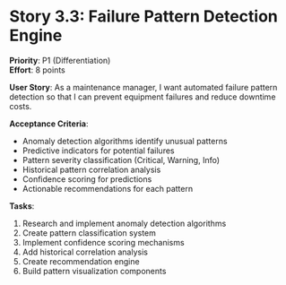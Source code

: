 # Story 3.3: Failure Pattern Detection Engine
**Priority**: P1 (Differentiation)  
**Effort**: 8 points  

**User Story**: As a maintenance manager, I want automated failure pattern detection so that I can prevent equipment failures and reduce downtime costs.

**Acceptance Criteria**:
- Anomaly detection algorithms identify unusual patterns
- Predictive indicators for potential failures
- Pattern severity classification (Critical, Warning, Info)
- Historical pattern correlation analysis
- Confidence scoring for predictions
- Actionable recommendations for each pattern

**Tasks**:
1. Research and implement anomaly detection algorithms
2. Create pattern classification system
3. Implement confidence scoring mechanisms
4. Add historical correlation analysis
5. Create recommendation engine
6. Build pattern visualization components
